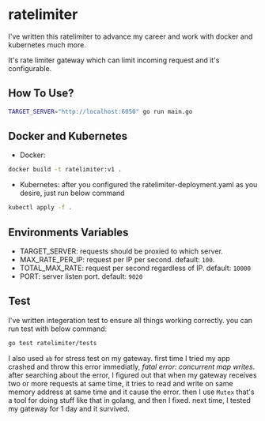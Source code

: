 # ratelimiter

I've written this ratelimiter to advance my career and work with docker and kubernetes much more.

It's rate limiter gateway which can limit incoming request and it's configurable.

## How To Use?

```bash
TARGET_SERVER="http://localhost:6050" go run main.go
```

## Docker and Kubernetes

* Docker:
```bash
docker build -t ratelimiter:v1 .
```

* Kubernetes: after you configured the ratelimiter-deployment.yaml as you desire, just run below command
```bash
kubectl apply -f .
```

## Environments Variables

* TARGET_SERVER: requests should be proxied to which server.
* MAX_RATE_PER_IP: request per IP per second. default: `100`.
* TOTAL_MAX_RATE: request per second regardless of IP. default: `10000`
* PORT: server listen port. default: `9020`

## Test

I've written integeration test to ensure all things working correctly. you can run test with below command:
```bash
go test ratelimiter/tests
```

I also used `ab` for stress test on my gateway. first time I tried my app crashed and throw this error immediatly, _fatal error: concurrent map writes_. after searching about the error, I figured out that when my gateway receives two or more requests at same time, it tries to read and write on same memory address at same time and it cause the error. then I use `Mutex` that's a tool for doing stuff like that in golang, and then I fixed. next time, I tested my gateway for 1 day and it survived. 